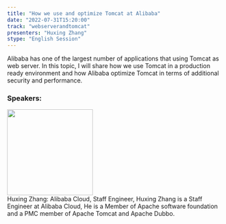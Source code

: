 ```yaml
---
title: "How we use and optimize Tomcat at Alibaba"
date: "2022-07-31T15:20:00"
track: "webserverandtomcat"
presenters: "Huxing Zhang"
stype: "English Session"
---
```

Alibaba has one of the largest number of applications that using Tomcat as web server. In this topic, I will share how we use Tomcat in a production ready environment and how Alibaba optimize Tomcat in terms of additional security and performance.
 ### Speakers: 
 <img src="images/speaker/1232.png" width="200" /><br>Huxing Zhang: Alibaba Cloud, Staff Engineer, Huxing Zhang is a Staff Engineer at Alibaba Cloud, He is a Member of Apache software foundation and a PMC member of Apache Tomcat and Apache Dubbo.

 